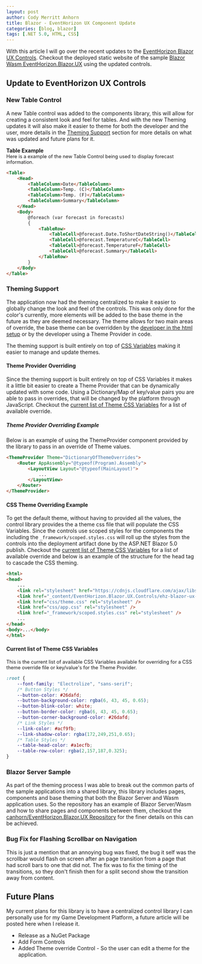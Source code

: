 ```yaml
---
layout: post
author: Cody Merritt Anhorn
title: Blazor - EventHorizon UX Component Update
categories: [blog, blazor]
tags: [.NET 5.0, HTML, CSS]
---
```


With this article I will go over the recent updates to the <a href="https://github.com/canhorn/EventHorizon.Blazor.UX" target="_blank">EventHorizon Blazor UX Controls</a>. Checkout the deployed static website of the sample <a href="https://lively-mud-0597d4e10.azurestaticapps.net/" target="_blank">Blazor Wasm EventHorizon.Blazor.UX</a> using the updated controls.

## Update to EventHorizon UX Controls

### New Table Control

A new Table control was added to the components library, this will allow for creating a consistent look and feel for tables. And with the new Theming updates it will also make it easier to theme for both the developer and the user, more details in the <a href="#theming-support" title="Go checkout the Theming update for more details on what was updated">Theming Support</a> section for more details on what was updated and future plans for it.

**Table Example**<br />
<span style="font-size: 0.8rem">
    Here is a example of the new Table Control being used to display forecast information.
</span>
~~~ html
<Table>
    <Head>
        <TableColumn>Date</TableColumn>
        <TableColumn>Temp. (C)</TableColumn>
        <TableColumn>Temp. (F)</TableColumn>
        <TableColumn>Summary</TableColumn>
    </Head>
    <Body>
        @foreach (var forecast in forecasts)
        {
            <TableRow>
                <TableCell>@forecast.Date.ToShortDateString()</TableCell>
                <TableCell>@forecast.TemperatureC</TableCell>
                <TableCell>@forecast.TemperatureF</TableCell>
                <TableCell>@forecast.Summary</TableCell>
            </TableRow>
        }
    </Body>
</Table>
~~~

### Theming Support

The application now had the theming centralized to make it easier to globally change the look and feel of the controls. This was only done for the color's currently, more elements will be added to the base theme in the future as they are deemed necessary. The theme allows for two main areas of override, the base theme can be overridden by the <a href="#developer-theme-overriding">developer in the html setup</a> or by the developer using a Theme Provider in code. 

The theming support is built entirely on top of <a href="https://www.w3schools.com/css/css3_variables.asp" target="_blank" title="Checkout W3 Schools for more details on CSS Variables">CSS Variables</a> making it easier to manage and update themes.

#### Theme Provider Overriding

Since the theming support is built entirely on top of CSS Variables it makes it a little bit easier to create a Theme Provider that can be dynamically updated with some code. Using a Dictionary/Map of key/value pairs you are able to pass in overrides, that will be changed by the platform through JavaScript. Checkout the <a href="#current-list-of-theme-css-variables" title="Checkout the CSS Variables available for Override">current list of Theme CSS Variables</a> for a list of available override.

##### Theme Provider Overriding Example

Below is an example of using the ThemeProvider component provided by the library to pass in an override of Theme values.

~~~ html
<ThemeProvider Theme="DictionaryOfThemeOverrides">
    <Router AppAssembly="@typeof(Program).Assembly">
        <LayoutView Layout="@typeof(MainLayout)">
            ...
        </LayoutView>
    </Router>
</ThemeProvider>
~~~

#### CSS Theme Overriding Example

To get the default theme, without having to provided all the values, the control library provides the a theme css file that will populate the CSS Variables. Since the controls use scoped styles for the components the including the <code>_framework/scoped.styles.css</code> will roll up the styles from the controls into the deployment artifact done by the ASP.NET Blazor 5.0 publish. Checkout the <a href="#current-list-of-theme-css-variables" title="Checkout the CSS Variables available for Override">current list of Theme CSS Variables</a> for a list of available override and below is an example of the structure for the head tag to cascade the CSS theming.

~~~ html
<html>
<head>
    ...
    <link rel="stylesheet" href="https://cdnjs.cloudflare.com/ajax/libs/animate.css/4.0.0/animate.min.css" />
    <link href="_content/EventHorizon.Blazor.UX.Controls/ehz-blazor-ux-theme.css" rel="stylesheet" />
    <link href="css/theme.css" rel="stylesheet" />
    <link href="css/app.css" rel="stylesheet" />
    <link href="_framework/scoped.styles.css" rel="stylesheet" />
    ...
</head>
<body>...</body>
</html>
~~~

#### Current list of Theme CSS Variables

<span style="font-size: 0.8rem">
    This is the current list of available CSS Variables available for overriding for a CSS theme override file or key/value's for the Theme Provider.
</span>

~~~ css
:root {
    --font-family: "Electrolize", "sans-serif";
    /* Button Styles */
    --button-color: #26dafd;
    --button-background-color: rgba(6, 43, 45, 0.65);
    --button-blink-color: white;
    --button-border-color: rgba(6, 43, 45, 0.65);
    --button-corner-background-color: #26dafd;
    /* Link Styles */
    --link-color: #acf9fb;
    --link-shadow-color: rgba(172,249,251,0.65);
    /* Table Styles */
    --table-head-color: #a1ecfb;
    --table-row-color: rgba(2,157,187,0.325);
}
~~~

### Blazor Server Sample

As part of the theming process I was able to break out the common parts of the sample applications into a shared library, this library includes pages, components and base theming that both the Blazor Server and Wasm application uses. So the repository has an example of Blazor Server/Wasm and how to share pages and components between them, checkout the <a href="https://github.com/canhorn/EventHorizon.Blazor.UX" target="_blank">canhorn/EventHorizon.Blazor.UX Repository</a> for the finer details on this can be achieved.

### Bug Fix for Flashing Scrollbar on Navigation

This is just a mention that an annoying bug was fixed, the bug it self was the scrollbar would flash on screen after an page transition from a page that had scroll bars to one that did not. The fix was to fix the timing of the transitions, so they don't finish then for a split second show the transition away from content.

## Future Plans

My current plans for this library is to have a centralized control library I can personally use for my Game Development Platform, a future article will be posted here when I release it. 

<ul class="future-plans__list">
    <li>
        Release as a NuGet Package
    </li>
    <li>
        Add Form Controls
    </li>
    <li>
        Added Theme override Control - So the user can edit a theme for the application.
    </li>
</ul>

<style>
    .future-plans__list {
        padding-left: 2rem;
    }
</style>